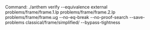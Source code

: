Command: ./anthem verify --equivalence external problems/frame/frame.1.lp problems/frame/frame.2.lp problems/frame/frame.ug  --no-eq-break --no-proof-search --save-problems classical/frame/simplified/ --bypass-tightness